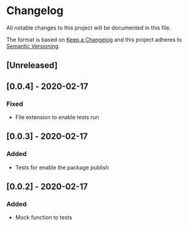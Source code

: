 # Changelog

All notable changes to this project will be documented in this file.

The format is based on [Keep a Changelog](http://keepachangelog.com/en/1.0.0/)
and this project adheres to [Semantic Versioning](http://semver.org/spec/v2.0.0.html).

## [Unreleased]

## [0.0.4] - 2020-02-17
### Fixed
- File extension to enable tests run

## [0.0.3] - 2020-02-17
### Added
- Tests for enable the package publish

## [0.0.2] - 2020-02-17
### Added
- Mock function to tests